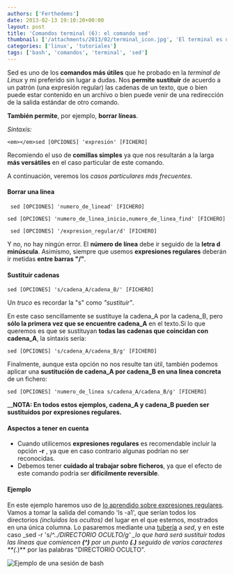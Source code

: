 ```yaml
---
authors: ['Ferthedems']
date: 2013-02-13 19:10:20+00:00
layout: post
title: 'Comandos terminal (6): el comando sed'
thumbnail: ['/attachments/2013/02/terminal_icon.jpg', 'El terminal es una aplicación muy potente siempre desaprovechada.']
categories: ['linux', 'tutoriales']
tags: ['bash', 'comandos', 'terminal', 'sed']
---
```


Sed es uno de los **comandos más útiles** que he probado en la _terminal de Linux_ y mi preferido sin lugar a dudas. Nos **permite sustituir** de acuerdo a un patrón (una expresión regular) las cadenas de un texto, que o bien puede estar contenido en un archivo o bien puede venir de una redirección de la salida estándar de otro comando.

**También permite**, por ejemplo, **borrar líneas**.

_Sintaxis:_
    
    <em></em>sed [OPCIONES] 'expresión' [FICHERO]

Recomiendo el uso de **comillas simples** ya que nos resultarán a la larga **más versátiles** en el caso particular de este comando.

A continuación, veremos los _casos particulares más frecuentes_.

#### Borrar una línea
    
     sed [OPCIONES] 'numero_de_linead' [FICHERO]
    
    sed [OPCIONES] 'numero_de_linea_inicio,numero_de_linea_find' [FICHERO]
    
     sed [OPCIONES] '/expresion_regular/d' [FICHERO]

Y no, no hay ningún error. El **número de línea** debe ir seguido de la **letra d minúscula**. Asimismo, siempre que usemos **expresiones regulares** deberán ir metidas **entre barras "/"**.

#### Sustituir cadenas

    sed [OPCIONES] 's/cadena_A/cadena_B/' [FICHERO]

Un _truco_ es recordar la "s" como _"sustituir"_.

En este caso sencillamente se sustituye la cadena_A por la cadena_B, pero **sólo la primera vez que se encuentre cadena_A** en el texto.Si lo que queremos es que se sustituyan **todas las cadenas que coincidan con cadena_A**, la sintaxis sería:

    sed [OPCIONES] 's/cadena_A/cadena_B/g' [FICHERO]

Finalmente, aunque esta opción no nos resulte tan útil, también podemos aplicar una **sustitución de cadena_A por cadena_B en una linea concreta** de un fichero:
    
    sed [OPCIONES] 'numero_de_linea s/cadena_A/cadena_B/g' [FICHERO]

______NOTA: En todos estos ejemplos, cadena_A y cadena_B pueden ser sustituidos por expresiones regulares.____

#### Aspectos a tener en cuenta

  * Cuando utilicemos **expresiones regulares** es recomendable incluir la opción **-r** , ya que en caso contrario algunas podrían no ser reconocidas.
  * Debemos tener **cuidado al trabajar sobre ficheros**, ya que el efecto de este comando podría ser **difícilmente reversible**.

#### Ejemplo

En este ejemplo haremos uso de [lo aprendido sobre expresiones regulares](http://www.univunix.com/linux/comandos-terminal-3-expresiones-regulares/). Vamos a tomar la salida del comando 'ls -a1', que serían todos los directorios _(incluidos los ocultos)_ del lugar en el que estemos, mostrados en una única columna. Lo pasaremos mediante una [tubería](http://www.univunix.com/linux/comandos-terminal-1-entrada-y-salida-estandar/) a _sed_, y en este caso _sed -r 's/^\..*/DIRECTORIO OCULTO/g' _lo que hará será sustituir todas las líneas que comiencen **(^)** por un punto **(\.)** seguido de varios caracteres **(.*)** por las palabras "DIRECTORIO OCULTO".

<img alt="Ejemplo de una sesión de bash" src="/img/placeholder.gif" data-original="/attachments/2013/02/Captura-de-pantalla-de-2013-02-13-143821.png" class="img-responsive img-rounded lazy" style="margin: 0 auto; display: block;">